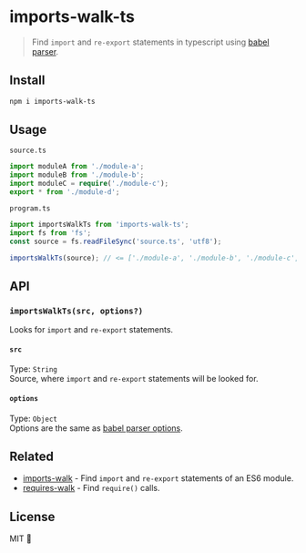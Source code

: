 # imports-walk-ts

> Find `import` and `re-export` statements in typescript using [babel parser](https://babeljs.io/docs/babel-parser).

## Install

```bash
npm i imports-walk-ts
```

## Usage

`source.ts`
```ts
import moduleA from './module-a';
import moduleB from './module-b';
import moduleC = require('./module-c');
export * from './module-d';
```

`program.ts`
```ts
import importsWalkTs from 'imports-walk-ts';
import fs from 'fs';
const source = fs.readFileSync('source.ts', 'utf8');

importsWalkTs(source); // <= ['./module-a', './module-b', './module-c', './module-d']
```

## API

### `importsWalkTs(src, options?)`

Looks for `import` and `re-export` statements.

#### `src`

Type: `String`<br>
Source, where `import` and `re-export` statements will be looked for.

#### `options`

Type: `Object`<br>
Options are the same as [babel parser options](https://babeljs.io/docs/babel-parser#options).

## Related

- [imports-walk](https://github.com/mrozio13pl/imports-walk) - Find `import` and `re-export` statements of an ES6 module.
- [requires-walk](https://github.com/mrozio13pl/requires-walk) - Find `require()` calls.

## License

MIT 💖